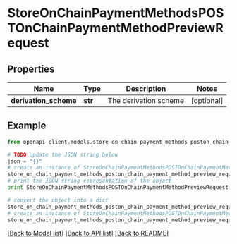 # StoreOnChainPaymentMethodsPOSTOnChainPaymentMethodPreviewRequest


## Properties
Name | Type | Description | Notes
------------ | ------------- | ------------- | -------------
**derivation_scheme** | **str** | The derivation scheme | [optional] 

## Example

```python
from openapi_client.models.store_on_chain_payment_methods_poston_chain_payment_method_preview_request import StoreOnChainPaymentMethodsPOSTOnChainPaymentMethodPreviewRequest

# TODO update the JSON string below
json = "{}"
# create an instance of StoreOnChainPaymentMethodsPOSTOnChainPaymentMethodPreviewRequest from a JSON string
store_on_chain_payment_methods_poston_chain_payment_method_preview_request_instance = StoreOnChainPaymentMethodsPOSTOnChainPaymentMethodPreviewRequest.from_json(json)
# print the JSON string representation of the object
print StoreOnChainPaymentMethodsPOSTOnChainPaymentMethodPreviewRequest.to_json()

# convert the object into a dict
store_on_chain_payment_methods_poston_chain_payment_method_preview_request_dict = store_on_chain_payment_methods_poston_chain_payment_method_preview_request_instance.to_dict()
# create an instance of StoreOnChainPaymentMethodsPOSTOnChainPaymentMethodPreviewRequest from a dict
store_on_chain_payment_methods_poston_chain_payment_method_preview_request_form_dict = store_on_chain_payment_methods_poston_chain_payment_method_preview_request.from_dict(store_on_chain_payment_methods_poston_chain_payment_method_preview_request_dict)
```
[[Back to Model list]](../README.md#documentation-for-models) [[Back to API list]](../README.md#documentation-for-api-endpoints) [[Back to README]](../README.md)


